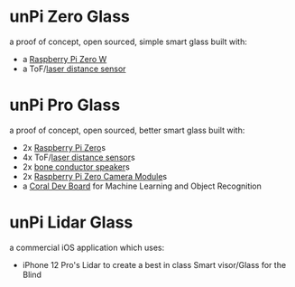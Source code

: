 # unPi Zero Glass
a proof of concept, open sourced, simple smart glass built with:
- a [Raspberry Pi Zero W](https://www.raspberrypi.org/products/raspberry-pi-zero-w/)
- a ToF/[laser distance sensor](https://shop.pimoroni.com/products/vl53l1x-breakout)

# unPi Pro Glass
a proof of concept, open sourced, better smart glass built with:
- 2x [Raspberry Pi Zero](https://www.raspberrypi.org/products/raspberry-pi-zero/)s
- 4x ToF/[laser distance sensor](https://shop.pimoroni.com/products/vl53l1x-breakout)s
- 2x [bone conductor speaker](https://shop.pimoroni.com/products/adafruit-bone-conductor-transducer-with-wires-8-ohm-1-watt)s
- 2x [Raspberry Pi Zero Camera Module](https://shop.pimoroni.com/products/raspberry-pi-zero-camera-module?variant=37751082058)s
- a [Coral Dev Board](https://coral.ai/products/dev-board/) for Machine Learning and Object Recognition

# unPi Lidar Glass
a commercial iOS application which uses:
- iPhone 12 Pro's Lidar to create a best in class Smart visor/Glass for the Blind

